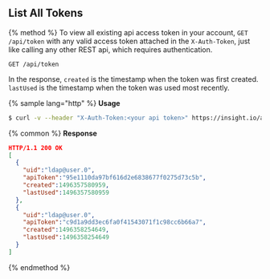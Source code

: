 ## List All Tokens

{% method %}
To view all existing api access token in your account, `GET /api/token` with any valid access token attached in the `X-Auth-Token`, just like calling any other REST api, which requires authentication.

```
GET /api/token
```

In the response, `created` is the timestamp when the token was first created. `lastUsed` is the timestamp when the token was used
most recently.

{% sample lang="http" %}
**Usage**
```bash
$ curl -v --header "X-Auth-Token:<your api token>" https://insight.io/api/token
```
{% common %}
**Response**
```json
HTTP/1.1 200 OK
[
  {
    "uid":"ldap@user.0",
    "apiToken":"95e1110da97bf616d2e6838677f0275d73c5b",
    "created":1496357580959,
    "lastUsed":1496357580959
  },
  {
    "uid":"ldap@user.0",
    "apiToken":"c9d1a9dd3ec6fa0f41543071f1c98cc6b66a7",
    "created":1496358254649,
    "lastUsed":1496358254649
  }
]
```
{% endmethod %}